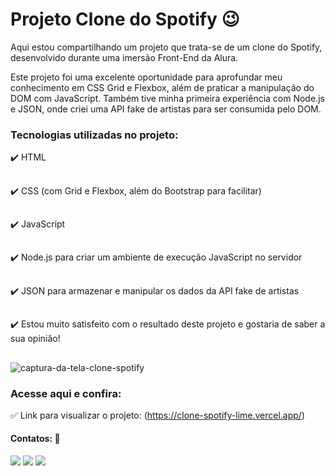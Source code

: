 # Projeto Clone do Spotify 😉

Aqui estou compartilhando um projeto que trata-se de um clone do Spotify, desenvolvido durante uma imersão Front-End da Alura.

Este projeto foi uma excelente oportunidade para aprofundar meu conhecimento em CSS Grid e Flexbox, além de praticar a manipulação do DOM com JavaScript. Também tive minha primeira experiência com Node.js e JSON, onde criei uma API fake de artistas para ser consumida pelo DOM.

### Tecnologias utilizadas no projeto:

✔️ HTML
##
✔️ CSS (com Grid e Flexbox, além do Bootstrap para facilitar)
##
✔️ JavaScript
##
✔️ Node.js para criar um ambiente de execução JavaScript no servidor
##
✔️ JSON para armazenar e manipular os dados da API fake de artistas
##
✔️ Estou muito satisfeito com o resultado deste projeto e gostaria de saber a sua opinião!
##
![captura-da-tela-clone-spotify](https://github.com/americorodrigues25/Clone-Spotify/assets/152452192/e5ae166d-73dd-414e-97f7-fc89b3a4ce8f)

### Acesse aqui e confira:
✅ Link para visualizar o projeto: (https://clone-spotify-lime.vercel.app/)

#### Contatos: 📲
<div>
  <a href="https://wa.me/+5511964166962?" target="_blank"><img src="https://img.shields.io/badge/WhatsApp-25D366?style=for-the-badge&logo=whatsapp&logoColor=white"></a>
  <a href="https://www.linkedin.com/in/americo-rodrigues-19741a10b/" target="blank"><img src="https://img.shields.io/badge/LinkedIn-0077B5?style=for-the-badge&logo=linkedin&logoColor=white"></a>
  <a href="malito:americo.200422@gmail.com" target="blank"><img src="https://img.shields.io/badge/Gmail-D14836?style=for-the-badge&logo=gmail&logoColor=white"</a>
</div>
